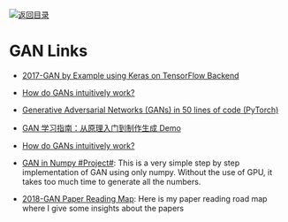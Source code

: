 [![返回目录](https://user-images.githubusercontent.com/5803001/38079637-ff0abcf0-3371-11e8-9b76-ad651620afc7.jpg)](https://github.com/wxyyxc1992/Awesome-Lists)

# GAN Links

- [2017-GAN by Example using Keras on TensorFlow Backend](https://parg.co/btF)

- [How do GANs intuitively work?](https://hackernoon.com/how-do-gans-intuitively-work-2dda07f247a1#.4ckgimjdm)

- [Generative Adversarial Networks (GANs) in 50 lines of code (PyTorch)](http://6me.us/LjcoDA)

* [GAN 学习指南：从原理入门到制作生成 Demo](https://zhuanlan.zhihu.com/p/24767059)

* [How do GANs intuitively work?](https://hackernoon.com/how-do-gans-intuitively-work-2dda07f247a1#.g613r5575)

- [GAN in Numpy #Project#](https://github.com/shinseung428/gan_numpy): This is a very simple step by step implementation of GAN using only numpy. Without the use of GPU, it takes too much time to generate all the numbers.

- [2018-GAN Paper Reading Map](http://www.codingwoman.com/generative-adversarial-networks-paper-reading-road-map/): Here is my paper reading road map where I give some insights about the papers